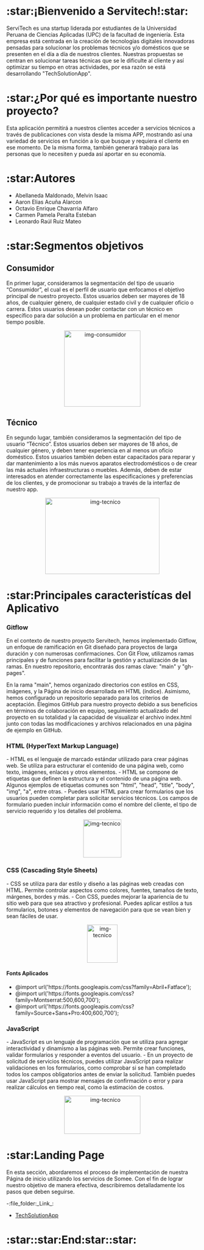 <h1>:star:¡Bienvenido a Servitech!:star:</h1>
<p>ServiTech es una startup liderada por estudiantes de la Universidad Peruana de Ciencias Aplicadas (UPC) de la facultad de ingeniería. Esta empresa está centrada en la creación de tecnologías digitales innovadoras pensadas para solucionar los problemas técnicos y/o domésticos que se presenten en el día a día de nuestros clientes. Nuestras propuestas se centran en solucionar tareas técnicas que se le dificulte al cliente y así optimizar su tiempo en otras actividades, por esa razón se está desarrollando "TechSolutionApp". </p>
<h1>:star:¿Por qué es importante nuestro proyecto?</h1><p>
Esta aplicación permitirá a nuestros clientes acceder a servicios técnicos a través de publicaciones con vista desde la misma APP, mostrando así una variedad de servicios en función a lo que busque y requiera el cliente en ese momento. De la misma forma, también generará trabajo para las personas que lo necesiten y pueda así aportar en su economía.</p>
<h1>:star:Autores</h1>
<ul>
<li>Abellaneda Maldonado, Melvin Isaac</li>
<li>Aaron Elias Acuña Alarcon</li>
<li>Octavio Enrique Chavarria Alfaro</li>
<li>Carmen Pamela Peralta Esteban</li>
<li>Leonardo Raúl Ruiz Mateo</li>
</ul>
<h1>:star:Segmentos objetivos</h1>
<h2>Consumidor</h2>
<p>En primer lugar, consideramos la segmentación del tipo de usuario “Consumidor”, el cual es el perfil de usuario que enfocamos el objetivo principal de nuestro proyecto. Estos usuarios deben ser mayores de 18 años, de cualquier género, de cualquier estado civil y de cualquier oficio o carrera. Estos usuarios desean poder contactar con un técnico en específico para dar solución a un problema en particular en el menor tiempo posible.</p>
<p align="center">
	<img src="https://img.freepik.com/vector-premium/ilustracion-concepto-inversion_270826-25.jpg?size=338&ext=jpg&ga=GA1.1.386372595.1698364800&semt=ais" width="200" height="200" alt="img-consumidor">
</p>

<h2>Técnico</h2>
<p>En segundo lugar, también consideramos  la segmentación del tipo de usuario “Técnico”. Estos usuarios deben ser mayores de 18 años, de cualquier género, y deben tener experiencia en al menos un oficio doméstico. Estos usuarios también deben estar capacitados para reparar y dar  mantenimiento a los más nuevos aparatos electrodomésticos o de crear las más actuales infraestructuras o muebles. Además, deben de estar interesados en atender correctamente las especificaciones y preferencias de los clientes, y de promocionar su trabajo a través de la interfaz de nuestro app.</p>
<p align="center">
	<img src="https://blogcomparasoftware-192fc.kxcdn.com/wp-content/uploads/2020/07/Soporte-Tecnico-presencial-1-1024x576.png" width="300" height="200" alt="img-tecnico">
</p>

<h1>:star:Principales caracteristícas del Aplicativo</h1><h3>Gitflow</h3><p>En el contexto de nuestro proyecto Servitech, hemos implementado Gitflow, un enfoque de ramificación en Git diseñado para proyectos de larga duración y con numerosas confirmaciones. Con Git Flow, utilizamos ramas principales y de funciones para facilitar la gestión y actualización de las ramas. En nuestro repositorio, encontrarás dos ramas clave: "main" y "gh-pages".

En la rama "main", hemos organizado directorios con estilos en CSS, imágenes, y la Página de inicio desarrollada en HTML (índice). Asimismo, hemos configurado un repositorio separado para los criterios de aceptación.
Elegimos GitHub para nuestro proyecto debido a sus beneficios en términos de colaboración en equipo, seguimiento actualizado del proyecto en su totalidad y la capacidad de visualizar el archivo index.html junto con todas las modificaciones y archivos relacionados en una página de ejemplo en GitHub.
</p>
<h3>HTML (HyperText Markup Language)</h3> <p>
- HTML es el lenguaje de marcado estándar utilizado para crear páginas web. Se utiliza para estructurar el contenido de una página web, como texto, imágenes, enlaces y otros elementos.
- HTML se compone de etiquetas que definen la estructura y el contenido de una página web. Algunos ejemplos de etiquetas comunes son "html", "head", "title", "body", "img", "a", entre otras.
- Puedes usar HTML para crear formularios que los usuarios pueden completar para solicitar servicios técnicos. Los campos de formulario pueden incluir información como el nombre del cliente, el tipo de servicio requerido y los detalles del problema.</p>
<p align="center">
	<img src="https://velog.velcdn.com/images/chlwnstjr94/post/0ec65c7e-1b0a-4b98-bc78-60d555924b45/image.png" width="100" height="100" alt="img-tecnico">
</p>
</p>
<h3>CSS (Cascading Style Sheets)</h3><p>
- CSS se utiliza para dar estilo y diseño a las páginas web creadas con HTML. Permite controlar aspectos como colores, fuentes, tamaños de texto, márgenes, bordes y más.
- Con CSS, puedes mejorar la apariencia de tu sitio web para que sea atractivo y profesional. Puedes aplicar estilos a tus formularios, botones y elementos de navegación para que se vean bien y sean fáciles de usar.</p>
<p align="center">
	<img src="https://upload.wikimedia.org/wikipedia/commons/thumb/d/d5/CSS3_logo_and_wordmark.svg/1200px-CSS3_logo_and_wordmark.svg.png" width="80" height="100" alt="img-tecnico">
</p>
<h4>Fonts Aplicados</h4>
<ul><li>@import url('https://fonts.googleapis.com/css?family=Abril+Fatface');</li>
<li>@import url('https://fonts.googleapis.com/css?family=Montserrat:500,600,700');</li>
<li>@import url('https://fonts.googleapis.com/css?family=Source+Sans+Pro:400,600,700');</li></ul>
<h3>JavaScript</h3><p>
- JavaScript es un lenguaje de programación que se utiliza para agregar interactividad y dinamismo a las páginas web. Permite crear funciones, validar formularios y responder a eventos del usuario.
- En un proyecto de solicitud de servicios técnicos, puedes utilizar JavaScript para realizar validaciones en los formularios, como comprobar si se han completado todos los campos obligatorios antes de enviar la solicitud. También puedes usar JavaScript para mostrar mensajes de confirmación o error y para realizar cálculos en tiempo real, como la estimación de costos.
</p>
<p align="center">
	<img src="https://cms.rootstack.com/sites/default/files/inline-images/javascript%20logo.png" width="200" height="100" alt="img-tecnico">
</p>

<h1>:star:Landing Page</h1><p>En esta sección, abordaremos el proceso de implementación de nuestra Página de
inicio utilizando los servicios de Somee. Con el fin de lograr nuestro objetivo
de manera efectiva, describiremos detalladamente los pasos que deben seguirse.
</p>
-:file_folder:_Link_:

+ [TechSolutionApp](TechSolutionApp.pdf)
<h1>:star::star:End:star::star:</h1>


